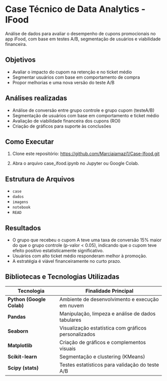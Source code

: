 # Case Técnico de Data Analytics - IFood

Análise de dados para avaliar o desempenho de cupons promocionais no app iFood, com base em testes A/B, segmentação de usuários e viabilidade financeira.


##  Objetivos
- Avaliar o impacto do cupom na retenção e no ticket médio
- Segmentar usuários com base em comportamento de compra
- Propor melhorias e uma nova versão do teste A/B

##  Análises realizadas
- Análise de conversão entre grupo controle e grupo cupom (testeA/B)
- Segmentação de usuários com base em comportamento e ticket médio
- Avaliação de viabilidade financeira dos cupons (ROI)
- Criação de gráficos para suporte às conclusões

##  Como Executar
1. Clone este repositório:
 https://github.com/Marciaiamazi1/Case-Ifood.git

2. Abra o arquivo case_ifood.ipynb no Jupyter ou Google Colab.


## Estrutura de Arquivos

- `case`
- `dados`
- `imagens`
- `notebook`
- `READ`

##  Resultados
- O grupo que recebeu o cupom A teve uma taxa de conversão 15% maior do que o grupo controle (p-valor < 0.05), indicando que o cupom teve efeito positivo estatisticamente significativo.
- Usuários com alto ticket médio responderam melhor à promoção.
- A estratégia é viável financeiramente no curto prazo.


##  Bibliotecas e Tecnologias Utilizadas

| Tecnologia               | Finalidade Principal                                       |
|--------------------------|------------------------------------------------------------|
| **Python (Google Colab)**| Ambiente de desenvolvimento e execução em nuvem           |
| **Pandas**               | Manipulação, limpeza e análise de dados tabulares         |
| **Seaborn**              | Visualização estatística com gráficos personalizados       |
| **Matplotlib**           | Criação de gráficos e complementos visuais                 |
| **Scikit-learn**         | Segmentação e clustering (KMeans)                          |
| **Scipy (stats)**        | Testes estatísticos para validação do teste A/B            |



